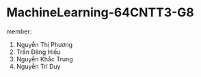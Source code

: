 # MachineLearning-64CNTT3-G8
member:
1. Nguyễn Thị Phương
2. Trần Đăng Hiếu 
3. Nguyễn Khắc Trung
4. Nguyễn Trí Duy

